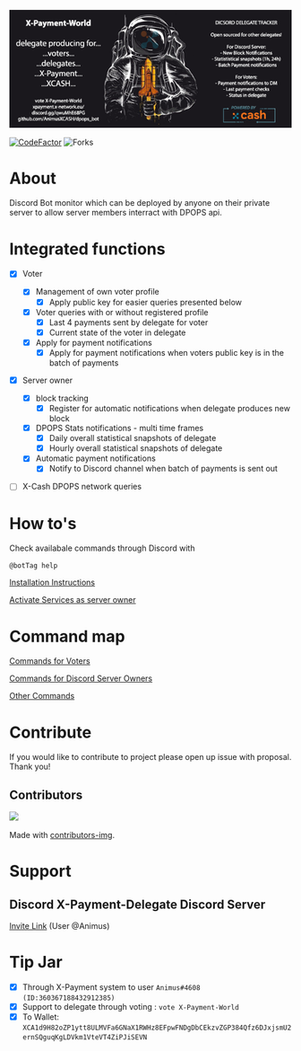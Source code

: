 
![new](header.png)

[![CodeFactor](https://www.codefactor.io/repository/github/animusxcash/dpops_bot/badge)](https://www.codefactor.io/repository/github/animusxcash/dpops_bot)
![Forks](https://img.shields.io/github/forks/animusxcash/dpops_bot?style=plastic)

# About
Discord Bot monitor which can be deployed by anyone on their private server to allow server members interract with DPOPS api.


# Integrated functions

- [x] Voter 
    - [x] Management of own voter profile
        - [x] Apply public key for easier queries presented below
    - [x] Voter queries with or without registered profile
        - [x] Last 4 payments sent by delegate for voter
        - [x] Current state of the voter in delegate
    - [X] Apply for payment notifications
        - [x] Apply for payment notifications when voters public key is in the batch of payments

- [x] Server owner
    - [x] block tracking
        - [x] Register for automatic notifications when delegate produces new block
    - [x] DPOPS Stats notifications - multi time frames 
        - [X] Daily overall statistical snapshots of delegate
        - [x] Hourly overall statistical snapshots of delegate
    - [x] Automatic payment notifications
        - [x] Notify to Discord channel when batch of payments is sent out

- [ ] X-Cash DPOPS network queries


# How to's

Check availabale commands through Discord with 
```text
@botTag help 
```

[Installation Instructions](../docs/INSTALLATION.md)

[Activate Services as server owner](../docs/OWNER.md)

# Command map 
[Commands for Voters](../docs/VOTER.md)

[Commands for Discord Server Owners](OWNER.md)

[Other Commands](../docs/OTHER.md)
    

# Contribute
If you would like to contribute to project please open up issue with proposal. Thank you!

## Contributors 
<a href="https://github.com/AnimusXCASH/dpops_bot/graphs/contributors">
  <img src="https://contrib.rocks/image?repo=AnimusXCASH/dpops_bot" />
</a>

Made with [contributors-img](https://contrib.rocks).

# Support 
## Discord X-Payment-Delegate Discord Server
[Invite Link](https://discord.gg/pj9JCmTeJc) (User @Animus)

# Tip Jar
- [x] Through X-Payment system to user `Animus#4608 (ID:360367188432912385)`
- [X] Support to delegate through voting : `vote X-Payment-World`
- [x] To Wallet: `XCA1d9H82oZP1ytt8ULMVFa6GNaX1RWHz8EFpwFNDgDbCEkzvZGP384Qfz6DJxjsmU2ernSQguqKgLDVkm1VteVT4ZiPJiSEVN`
